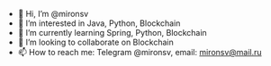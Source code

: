 - 👋 Hi, I’m @mironsv
- 👀 I’m interested in Java, Python, Blockchain
- 🌱 I’m currently learning Spring, Python, Blockchain
- 💞️ I’m looking to collaborate on Blockchain
- 📫 How to reach me: Telegram @mironsv, email: mironsv@mail.ru
